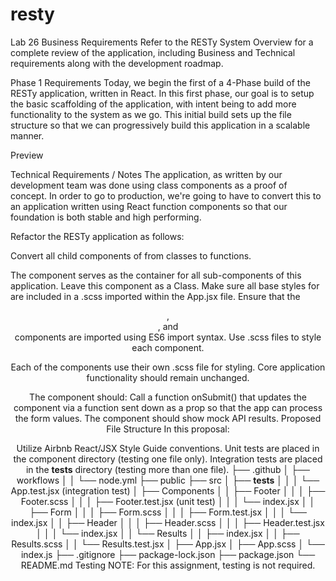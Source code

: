 # resty

Lab 26
Business Requirements
Refer to the RESTy System Overview for a complete review of the application, including Business and Technical requirements along with the development roadmap.

Phase 1 Requirements
Today, we begin the first of a 4-Phase build of the RESTy application, written in React. In this first phase, our goal is to setup the basic scaffolding of the application, with intent being to add more functionality to the system as we go. This initial build sets up the file structure so that we can progressively build this application in a scalable manner.

Preview

Technical Requirements / Notes
The application, as written by our development team was done using class components as a proof of concept. In order to go to production, we're going to have to convert this to an application written using React function components so that our foundation is both stable and high performing.

Refactor the RESTy application as follows:

Convert all child components of <App /> from classes to functions.

The <App /> component serves as the container for all sub-components of this application.
Leave this component as a Class.
Make sure all base styles for <App /> are included in a .scss imported within the App.jsx file.
Ensure that the <Header />, <Footer />, <Results /> and <Form /> components are imported using ES6 import syntax.
Use .scss files to style each component.

Each of the components use their own .scss file for styling.
Core application functionality should remain unchanged.

The <Form /> component should:
Call a function onSubmit() that updates the <App /> component via a function sent down as a prop so that the app can process the form values.
The <Results /> component should show mock API results.
Proposed File Structure
In this proposal:

Utilize Airbnb React/JSX Style Guide conventions.
Unit tests are placed in the component directory (testing one file only).
Integration tests are placed in the __tests__ directory (testing more than one file).
├── .github
│   ├── workflows
│   │   └── node.yml
├── public
├── src
│   ├── __tests__
│   │   │   └── App.test.jsx (integration test)
│   ├── Components
│   │   ├── Footer
│   │   │   ├── Footer.scss
│   │   │   ├── Footer.test.jsx (unit test)
│   │   │   └── index.jsx
│   │   ├── Form
│   │   │   ├── Form.scss
│   │   │   ├── Form.test.jsx
│   │   │   └── index.jsx
│   │   ├── Header
│   │   │   ├── Header.scss
│   │   │   ├── Header.test.jsx
│   │   │   └── index.jsx
│   │   └── Results
│   │       ├── index.jsx
│   │       ├── Results.scss
│   │       └── Results.test.jsx
│   ├── App.jsx
│   ├── App.scss
│   └── index.js
├── .gitignore
├── package-lock.json
├── package.json
└── README.md
Testing
NOTE: For this assignment, testing is not required.
